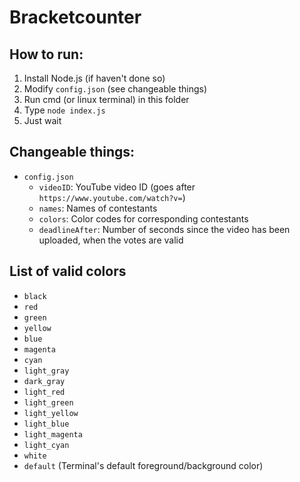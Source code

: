 # Bracketcounter

## How to run:

1. Install Node.js (if haven't done so)
2. Modify `config.json` (see changeable things)
3. Run cmd (or linux terminal) in this folder
4. Type `node index.js`
5. Just wait

## Changeable things:

* `config.json`
    * `videoID`: YouTube video ID (goes after `https://www.youtube.com/watch?v=`)
    * `names`: Names of contestants
    * `colors`: Color codes for corresponding contestants
    * `deadlineAfter`: Number of seconds since the video has been uploaded, when the votes are valid

## List of valid colors

* `black`
* `red`
* `green`
* `yellow`
* `blue`
* `magenta`
* `cyan`
* `light_gray`
* `dark_gray`
* `light_red`
* `light_green`
* `light_yellow`
* `light_blue`
* `light_magenta`
* `light_cyan`
* `white`
* `default` (Terminal's default foreground/background color)
